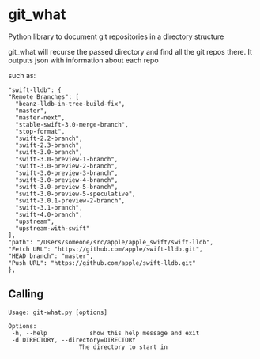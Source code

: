 # git_what
Python library to document git repositories in a directory structure

git_what will recurse the passed directory and find all the git repos there.
It outputs json with information about each repo

such as:

    "swift-lldb": {
    "Remote Branches": [
      "beanz-lldb-in-tree-build-fix",
      "master",
      "master-next",
      "stable-swift-3.0-merge-branch",
      "stop-format",
      "swift-2.2-branch",
      "swift-2.3-branch",
      "swift-3.0-branch",
      "swift-3.0-preview-1-branch",
      "swift-3.0-preview-2-branch",
      "swift-3.0-preview-3-branch",
      "swift-3.0-preview-4-branch",
      "swift-3.0-preview-5-branch",
      "swift-3.0-preview-5-speculative",
      "swift-3.0.1-preview-2-branch",
      "swift-3.1-branch",
      "swift-4.0-branch",
      "upstream",
      "upstream-with-swift"
    ],
    "path": "/Users/someone/src/apple/apple_swift/swift-lldb",
    "Fetch URL": "https://github.com/apple/swift-lldb.git",
    "HEAD branch": "master",
    "Push URL": "https://github.com/apple/swift-lldb.git"
    },

## Calling
    Usage: git-what.py [options]

    Options:
     -h, --help            show this help message and exit
     -d DIRECTORY, --directory=DIRECTORY
                        The directory to start in